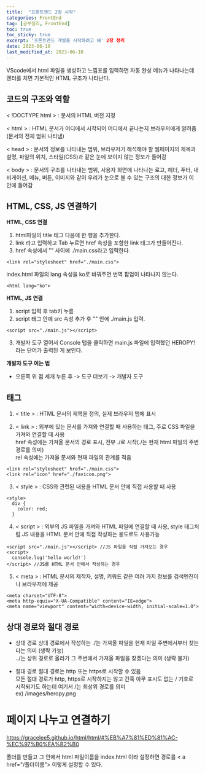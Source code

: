 ```yaml
---
title:  "프론트엔드 2장 시작"
categories: FrontEnd
tag: [공부정리, FrontEnd]
toc: true
toc_sticky: true
excerpt: '프론트엔드 개발을 시작하려고 해' 2장 정리
date: 2023-06-10
last_modified_at: 2023-06-10
---
```



VScode에서 html 파일을 생성하고 느낌표를 입력하면 자동 완성 메뉴가 나타나는데 엔터를 치면 기본적인 HTML 구조가 나타난다.


## 코드의 구조와 역할
< !DOCTYPE html > : 문서의 HTML 버전 지정   

< html > : HTML 문서가 어디에서 시작되어 어디에서 끝나는지 브라우저에게 알려줌 (문서의 전체 범위 나타냄)   

< head > : 문서의 정보를 나타내는 범위, 브라우저가 해석해야 할 웹페이지의 제목과 설명, 파일의 위치, 스타일(CSS)과 같은 눈에 보이지 않는 정보가 들어감   

< body > : 문서의 구조를 나타내는 범위, 사용자 화면에 나타나는 로고, 헤더, 푸터, 내비게이션, 메뉴, 버튼, 이미지와 같이 우리가 눈으로 볼 수 있는 구조의 대한 정보가 이 안에 들어감

## HTML, CSS, JS 연결하기

**HTML, CSS 연결**   
1. html파일의 title 태그 다음에 한 행을 추가한다.
2. link 라고 입력하고 Tab 누르면 href 속성을 포함한 link 태그가 만들어진다.
3. href 속성에서 "" 사이에 ./main.css라고 입력한다.
```
<link rel="stylesheet" href="./main.css">
```

index.html 파일의 lang 속성을 ko로 바꿔주면 번역 팝업이 나타나지 않는다.   
```
<html lang="ko">
```

**HTML, JS 연결**   
1. script 입력 후 tab키 누름
2. script 태그 안에 src 속성 추가 후 "" 안에 ./main.js 입력.  
```
<script src="./main.js"></script>
```
3. 개발자 도구 열어서 Console 탭을 클릭하면 main.js 파일에 입력했던 HEROPY! 라는 단어가 출력된 게 보인다. 

**개발자 도구 여는 법**   
* 오른쪽 위 점 세개 누른 후 -> 도구 더보기 -> 개발자 도구


## 태그   
1. < title > : HTML 문서의 제목을 정의, 실제 브라우저 탭에 표시

2. < link > : 외부에 있는 문서를 가져와 연결할 때 사용하는 태그, 주로 CSS 파일을 가져와 연결할 때 사용   
  href 속성에는 가져올 문서의 경로 표시, 전부 ./로 시작(./는 현재 html 파일의 주변 경로를 의미)   
  rel 속성에는 가져올 문서와 현재 파일의 관계를 적음   
```
<link rel="stylesheet" href="./main.css">
<link rel="icon" href="./favicon.png">
```

3. < style > : CSS와 관련된 내용을 HTML 문서 안에 직접 사용할 때 사용
```
<style>
  div {
    color: red;
  }
```

4. < script > : 외부의 JS 파일을 가져와 HTML 파일에 연결할 때 사용, style 태그처럼 JS 내용을 HTML 문서 안에 직접 작성하는 용도로도 사용가능
```
<script src="./main.js"></script> //JS 파일을 직접 가져오는 경우
<script>
  console.log('hello world!')
</script> //JS를 HTML 문서 안에서 작성하는 경우
```

5. < meta > : HTML 문서의 제작자, 설명, 키워드 같은 여러 가지 정보를 검색엔진이나 브라우저에 제공
```
<meta charset="UTF-8">
<meta http-equiv="X-UA-Compatible" content="IE=edge">
<meta name="viewport" content="width=device-width, initial-scale=1.0">
```
   
## 상대 경로와 절대 경로
* 상대 경로
상대 경로에서 작성하는 ./는 가져올 파일을 현재 파일 주변에서부터 찾는다는 의미 (생략 가능)   
../는 상위 경로로 올라가 그 주변에서 가져올 파일을 찾겠다는 의미 (생략 불가)

* 절대 경로
절대 경로는 http 또는 https로 시작할 수 있음   
모든 절대 경로가 http, https로 시작하지는 않고 간혹 아무 표시도 없는 / 기호로 시작되기도 하는데 여기서 /는 최상위 경로를 의미   
ex) /images/heropy.png

# 페이지 나누고 연결하기
https://gracelee5.github.io/html/html/#%EB%A7%81%ED%81%AC-%EC%97%B0%EA%B2%B0

폴더를 만들고 그 안에서 html 파일이름을 index.html 이라 설정하면 경로를 < a href="/폴더이름"> 이렇게 설정할 수 있다.
